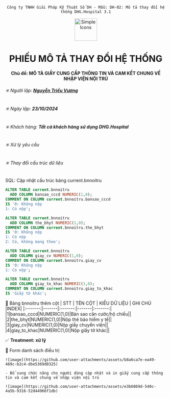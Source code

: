 <div align="center">

`Công ty TNHH Giải Pháp Kỹ Thuật Số DH - Mẫu: DH-02: Mô tả thay đổi hệ thống DHG.Hospital 3.1`

</div>

<div align="center">
  <img src="https://raw.githubusercontent.com/dh-hos/dhg.hospitalprinter/main/Deploy_Tools/Logo.ico" alt="Simple Icons" width=70>
  <h1>PHIẾU MÔ TẢ THAY ĐỔI HỆ THỐNG</h1>  
</div>
<div align="center">

#### Chủ đề: MÔ TẢ GIẤY CUNG CẤP THÔNG TIN VÀ CAM KẾT CHUNG VỀ NHẬP VIỆN NỘI TRÚ

</div>

###### :eight_spoked_asterisk: Người lập: [**Nguyễn Triều Vương**](https://github.com/vuongdh)

###### :eight_spoked_asterisk: Ngày lập: **23/10/2024**

###### :eight_spoked_asterisk: Khách hàng: **Tất cả khách hàng sử dụng DHG.Hospital**

###### :eight_spoked_asterisk: Xử lý yêu cầu
###### :eight_spoked_asterisk: Thay đổi cấu trúc dữ liệu

 SQL: Cập nhật cấu trúc bảng current.bnnoitru
```sql
ALTER TABLE current.bnnoitru
  ADD COLUMN bansao_cccd NUMERIC(1,0);
COMMENT ON COLUMN current.bnnoitru.bansao_cccd
IS '0: Không nộp
1: Có nộp';

ALTER TABLE current.bnnoitru
  ADD COLUMN the_bhyt NUMERIC(1,0);
COMMENT ON COLUMN current.bnnoitru.the_bhyt
IS '0: Không nộp
1: Có nộp
2: Có, không mang theo';

ALTER TABLE current.bnnoitru
  ADD COLUMN giay_cv NUMERIC(1,0);
COMMENT ON COLUMN current.bnnoitru.giay_cv
IS '0: Không nộp
1: Có nộp';

ALTER TABLE current.bnnoitru
  ADD COLUMN giay_to_khac NUMERIC(1,0);
COMMENT ON COLUMN current.bnnoitru.giay_to_khac
IS 'Giấy tờ khác';
```

:blue_book: Bảng bnnoitru thêm cột
| STT | TÊN CỘT | KIỂU DỮ LIỆU | GHI CHÚ |INDEX|
|:-------:|-------|:-------:|-------|:-------:|
|1|bansao_cccd|NUMERIC(1,0)|Bản sao căn cước/hộ chiếu||
|2|the_bhyt|NUMERIC(1,0)|Nộp thẻ bảo hiểm y tế||
|3|giay_cv|NUMERIC(1,0)|Nộp giấy chuyển viện||
|4|giay_to_khac|NUMERIC(1,0)|Nộp giấy tờ khác||

:white_check_mark: **Treatment: xử lý**

:blue_book: Form danh sách điều trị

    ![image](https://github.com/user-attachments/assets/b8a6ca7e-ea49-469c-b2c4-dbe5369d0325)

    - Bổ sung chức năng cho người dùng cập nhật và in giấy cung cấp thông tin và cam kết chung về nhập viện nội trú

    ![image](https://github.com/user-attachments/assets/e3b6869d-540c-4a5b-9316-52d44966f1db)

    



